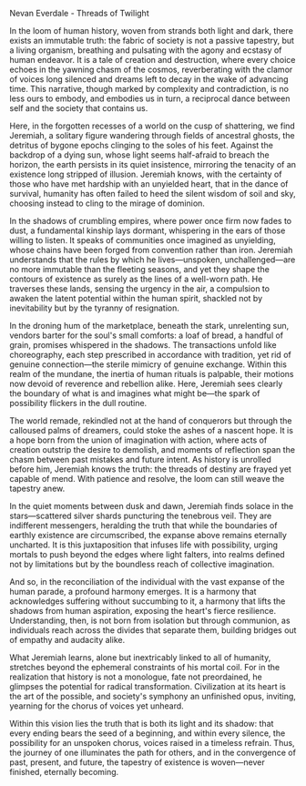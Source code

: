 Nevan Everdale - Threads of Twilight

In the loom of human history, woven from strands both light and dark, there exists an immutable truth: the fabric of society is not a passive tapestry, but a living organism, breathing and pulsating with the agony and ecstasy of human endeavor. It is a tale of creation and destruction, where every choice echoes in the yawning chasm of the cosmos, reverberating with the clamor of voices long silenced and dreams left to decay in the wake of advancing time. This narrative, though marked by complexity and contradiction, is no less ours to embody, and embodies us in turn, a reciprocal dance between self and the society that contains us.

Here, in the forgotten recesses of a world on the cusp of shattering, we find Jeremiah, a solitary figure wandering through fields of ancestral ghosts, the detritus of bygone epochs clinging to the soles of his feet. Against the backdrop of a dying sun, whose light seems half-afraid to breach the horizon, the earth persists in its quiet insistence, mirroring the tenacity of an existence long stripped of illusion. Jeremiah knows, with the certainty of those who have met hardship with an unyielded heart, that in the dance of survival, humanity has often failed to heed the silent wisdom of soil and sky, choosing instead to cling to the mirage of dominion.

In the shadows of crumbling empires, where power once firm now fades to dust, a fundamental kinship lays dormant, whispering in the ears of those willing to listen. It speaks of communities once imagined as unyielding, whose chains have been forged from convention rather than iron. Jeremiah understands that the rules by which he lives—unspoken, unchallenged—are no more immutable than the fleeting seasons, and yet they shape the contours of existence as surely as the lines of a well-worn path. He traverses these lands, sensing the urgency in the air, a compulsion to awaken the latent potential within the human spirit, shackled not by inevitability but by the tyranny of resignation.

In the droning hum of the marketplace, beneath the stark, unrelenting sun, vendors barter for the soul's small comforts: a loaf of bread, a handful of grain, promises whispered in the shadows. The transactions unfold like choreography, each step prescribed in accordance with tradition, yet rid of genuine connection—the sterile mimicry of genuine exchange. Within this realm of the mundane, the inertia of human rituals is palpable, their motions now devoid of reverence and rebellion alike. Here, Jeremiah sees clearly the boundary of what is and imagines what might be—the spark of possibility flickers in the dull routine.

The world remade, rekindled not at the hand of conquerors but through the calloused palms of dreamers, could stoke the ashes of a nascent hope. It is a hope born from the union of imagination with action, where acts of creation outstrip the desire to demolish, and moments of reflection span the chasm between past mistakes and future intent. As history is unrolled before him, Jeremiah knows the truth: the threads of destiny are frayed yet capable of mend. With patience and resolve, the loom can still weave the tapestry anew.

In the quiet moments between dusk and dawn, Jeremiah finds solace in the stars—scattered silver shards puncturing the tenebrous veil. They are indifferent messengers, heralding the truth that while the boundaries of earthly existence are circumscribed, the expanse above remains eternally uncharted. It is this juxtaposition that infuses life with possibility, urging mortals to push beyond the edges where light falters, into realms defined not by limitations but by the boundless reach of collective imagination.

And so, in the reconciliation of the individual with the vast expanse of the human parade, a profound harmony emerges. It is a harmony that acknowledges suffering without succumbing to it, a harmony that lifts the shadows from human aspiration, exposing the heart's fierce resilience. Understanding, then, is not born from isolation but through communion, as individuals reach across the divides that separate them, building bridges out of empathy and audacity alike.

What Jeremiah learns, alone but inextricably linked to all of humanity, stretches beyond the ephemeral constraints of his mortal coil. For in the realization that history is not a monologue, fate not preordained, he glimpses the potential for radical transformation. Civilization at its heart is the art of the possible, and society's symphony an unfinished opus, inviting, yearning for the chorus of voices yet unheard.

Within this vision lies the truth that is both its light and its shadow: that every ending bears the seed of a beginning, and within every silence, the possibility for an unspoken chorus, voices raised in a timeless refrain. Thus, the journey of one illuminates the path for others, and in the convergence of past, present, and future, the tapestry of existence is woven—never finished, eternally becoming.